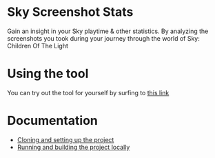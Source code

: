 # Sky Screenshot Stats
Gain an insight in your Sky playtime & other statistics. By analyzing the screenshots you took during your journey through the world of Sky: Children Of The Light

# Using the tool
You can try out the tool for yourself by surfing to [this link](https://jam53.github.io/sky-screenshot-stats/)

# Documentation
- [Cloning and setting up the project](./doc/ProjectSetup.md)
- [Running and building the project locally](./doc/RunningBuilding.md)
